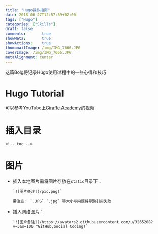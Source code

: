 ```yaml
---
title: "Hugo操作指南"
date: 2018-06-27T12:57:59+02:00
tags: ["Hugo"]
categories: ["Skills"]
draft: false
comments:       true
showMeta:       true
showActions:    true
thumbnailImage: /img/IMG_7666.JPG
coverImage: /img/IMG_7666.JPG
metaAlignment: center
---
```

这篇Bolg将记录Hugo使用过程中的一些心得和技巧

<!--more-->

<!-- toc -->

# Hugo Tutorial
可以参考YouTube上[Giraffe Academy](https://www.youtube.com/channel/UCvmINlrza7JHB1zkIOuXEbw/playlists)的视频

# 插入目录

`<!-- toc -->`

# 图片

* 插入本地图片需将图片存放在`static`目录下：

      `![图片备注](/pic.png)`

      需注意： `.JPG` `.jpg` 等大小写问题将导致引用失败

* 插入网络图片：

      `![图片备注](/https://avatars2.githubusercontent.com/u/3265208?v=3&s=100 "GitHub,Social Coding)`
